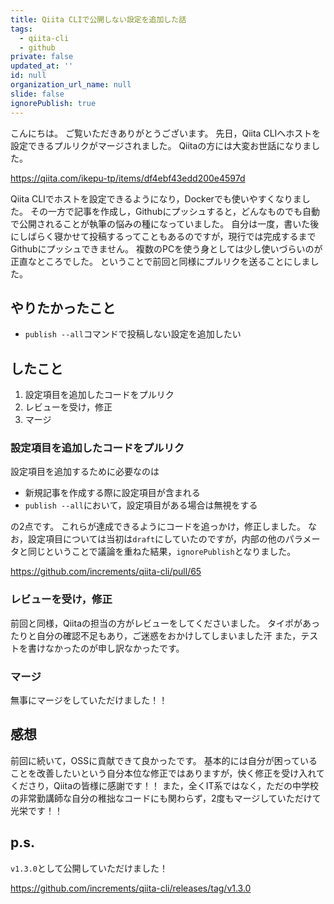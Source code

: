 ```yaml
---
title: Qiita CLIで公開しない設定を追加した話
tags:
  - qiita-cli
  - github
private: false
updated_at: ''
id: null
organization_url_name: null
slide: false
ignorePublish: true
---
```


こんにちは。
ご覧いただきありがとうございます。
先日，Qiita CLIへホストを設定できるプルリクがマージされました。
Qiitaの方には大変お世話になりました。

https://qiita.com/ikepu-tp/items/df4ebf43edd200e4597d

Qiita CLIでホストを設定できるようになり，Dockerでも使いやすくなりました。
その一方で記事を作成し，Githubにプッシュすると，どんなものでも自動で公開されることが執筆の悩みの種になっていました。
自分は一度，書いた後にしばらく寝かせて投稿するってこともあるのですが，現行では完成するまでGithubにプッシュできません。
複数のPCを使う身としては少し使いづらいのが正直なところでした。
ということで前回と同様にプルリクを送ることにしました。

## やりたかったこと

- `publish --all`コマンドで投稿しない設定を追加したい

## したこと

1. 設定項目を追加したコードをプルリク
2. レビューを受け，修正
3. マージ

### 設定項目を追加したコードをプルリク

設定項目を追加するために必要なのは

- 新規記事を作成する際に設定項目が含まれる
- `publish --all`において，設定項目がある場合は無視をする

の2点です。
これらが達成できるようにコードを追っかけ，修正しました。
なお，設定項目については当初は`draft`にしていたのですが，内部の他のパラメータと同じということで議論を重ねた結果，`ignorePublish`となりました。

https://github.com/increments/qiita-cli/pull/65

### レビューを受け，修正

前回と同様，Qiitaの担当の方がレビューをしてくださいました。
タイポがあったりと自分の確認不足もあり，ご迷惑をおかけしてしまいました汗
また，テストを書けなかったのが申し訳なかったです。

### マージ

無事にマージをしていただけました！！

## 感想

前回に続いて，OSSに貢献できて良かったです。
基本的には自分が困っていることを改善したいという自分本位な修正ではありますが，快く修正を受け入れてくださり，Qiitaの皆様に感謝です！！
また，全くIT系ではなく，ただの中学校の非常勤講師な自分の稚拙なコードにも関わらず，2度もマージしていただけて光栄です！！

## p.s.

`v1.3.0`として公開していただけました！

https://github.com/increments/qiita-cli/releases/tag/v1.3.0
